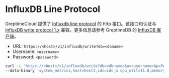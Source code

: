 # InfluxDB Line Protocol

GreptimeCloud 提供了 [Influxdb line protocol](https://docs.influxdata.com/influxdb/cloud/reference/syntax/line-protocol/) 的 http 接口。该接口和认证与 [InfluxDB write protocol 1.x](https://docs.influxdata.com/influxdb/v1.8/guides/write_data/#write-data-using-the-influxdb-api) 兼容。更多信息请参考 GreptimeDB 的 [InfluxDB 客户端](https://docs.greptime.cn/user-guide/clients/influxdb-line)。

- URL: `https://<host>/v1/influxdb/write?db=<dbname>`
- Username: `<username>`
- Password: `<password>`

```sh
curl -i 'https://<host>/v1/influxdb/write?db=<dbname>&u=<username>&p=PASSWORD' \
--data-binary 'system_metrics,host=host1,idc=idc_a cpu_util=11.8,memory_util=10.3,disk_util=10.3 1667446797450000000'
```
